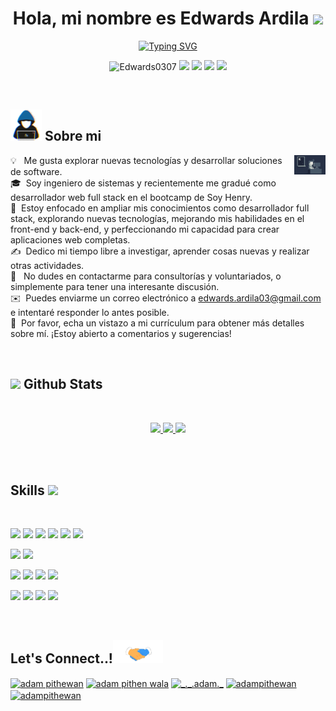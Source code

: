 <h1 align="center"><b>Hola, mi nombre es Edwards Ardila </b><img src="https://media.giphy.com/media/hvRJCLFzcasrR4ia7z/giphy.gif" width="35"></h1>

<p align="center">
<a href="https://git.io/typing-svg"><img src="https://readme-typing-svg.demolab.com?font=Time+New+Roman&color=cyan&size=25&center=true&vCenter=true&width=600&height=100&lines=Ingeniero+de+Sistemas;Desarrollador+Full+Stack;Apasionado+por+la+tecnologia;Aprendizaje+continuo+%2F+Autodidacta;Me+encanta+aprender+nuevas+tegnologias." alt="Typing SVG" /></a>
<p/>

<p align="center">
  <img src="https://komarev.com/ghpvc/?username=Edwards0307&label=Visitas%20Perfil&color=0047AB&style=plastic%3F" alt="Edwards0307" height="20px" width="100px" />
  <img src="https://img.shields.io/badge/Edad-33-blue" />
  <img src="https://img.shields.io/badge/Enfoque-Desarrollador%20Full--Stack-blue" />
  <img src="https://img.shields.io/badge/Pais-Colombia-success" />
  <img src="https://img.shields.io/badge/Idiomas-English%20%26%20Spanish-brightgreen" />
</p>



<br>

## <picture><img src = "https://github.com/0xAbdulKhalid/0xAbdulKhalid/raw/main/assets/mdImages/about_me.gif" width = 50px></picture> **Sobre mi**

<p><img align="right" alt="Night Coding" src="https://raw.githubusercontent.com/AVS1508/AVS1508/master/assets/Night-Coding.gif"  width = 50px/></p>

💡 &nbsp; Me gusta explorar nuevas tecnologías y desarrollar soluciones de software.\
🎓 &nbsp;Soy ingeniero de sistemas y recientemente me gradué como desarrollador web full stack en el bootcamp de Soy Henry.\
🌱 &nbsp;Estoy enfocado en ampliar mis conocimientos como desarrollador full stack, explorando nuevas tecnologías, mejorando mis habilidades en el front-end y back-end, y perfeccionando mi capacidad para crear aplicaciones web completas.\
✍️ &nbsp;Dedico mi tiempo libre a investigar, aprender cosas nuevas y realizar otras actividades.\
💬 &nbsp; No dudes en contactarme para consultorías y voluntariados, o simplemente para tener una interesante discusión.\
✉️ &nbsp;Puedes enviarme un correo electrónico a edwards.ardila03@gmail.com e intentaré responder lo antes posible.\
📄 &nbsp;Por favor, echa un vistazo a mi currículum para obtener más detalles sobre mí. ¡Estoy abierto a comentarios y sugerencias!

<br>

## <img src="https://media.giphy.com/media/iY8CRBdQXODJSCERIr/giphy.gif" width="35"><b> Github Stats </b>

<br>

<p align="center">
<a href="https://github.com/Edwards0307">
  <img height="150em" src="https://github-readme-stats-eight-theta.vercel.app/api?username=Edwards0307&show_icons=true&theme=algolia&include_all_commits=true&count_private=true"/>
  <img height="150em" src="https://github-readme-stats-eight-theta.vercel.app/api/top-langs/?username=Edwards0307&layout=compact&langs_count=8&theme=algolia"/>
<img height="150em" src="https://github-readme-streak-stats.herokuapp.com/?user=Edwards0307&theme=dark&background=0d1117&date_format=M%20j%5B%2C%20Y%5D" />
</a>
</p>

<br>
<br>

<h2> Skills <img src = "https://media2.giphy.com/media/QssGEmpkyEOhBCb7e1/giphy.gif?cid=ecf05e47a0n3gi1bfqntqmob8g9aid1oyj2wr3ds3mg700bl&rid=giphy.gif" width = 32px> </h2>
<br>

<img src="https://img.icons8.com/color/48/000000/html-5--v1.png"/> <img src="https://img.icons8.com/color/48/000000/css3.png"/> <img src="https://img.icons8.com/color/48/000000/redux.png"/> <img src="https://img.icons8.com/color/48/000000/javascript--v1.png"/> <img src="https://img.icons8.com/color/48/null/react-native.png"/> <img src="https://img.icons8.com/color/48/null/bootstrap.png"/>

<img src="https://img.icons8.com/color/48/000000/nodejs.png"/> <img src="https://img.icons8.com/fluency/48/000000/wordpress.png"/>

<img src="https://img.icons8.com/color/48/000000/mysql-logo.png"/> <img src="https://img.icons8.com/color/48/000000/mongodb.png"/> <img src="https://img.icons8.com/color/48/000000/firebase.png"/> <img src="https://img.icons8.com/external-tal-revivo-color-tal-revivo/48/null/external-postgre-sql-a-free-and-open-source-relational-database-management-system-logo-color-tal-revivo.png"/>

<img src="https://img.icons8.com/color/48/000000/npm.png"/> <img src="https://img.icons8.com/color/48/null/visual-studio-code-2019.png"/> <img src="https://img.icons8.com/external-tal-revivo-color-tal-revivo/48/null/external-postman-is-the-only-complete-api-development-environment-logo-color-tal-revivo.png"/> <img src="https://img.icons8.com/color/48/null/git.png"/>

<br>

## <b> Let's Connect..!</b><img src="https://github.com/0xAbdulKhalid/0xAbdulKhalid/raw/main/assets/mdImages/handshake.gif" width ="80">

<p align="left">
  <a href="https://www.linkedin.com/in/edwards-alexis-ardila-martinez-desarrollador-full-stack/" target="blank"><img align="center"
      src="https://raw.githubusercontent.com/rahuldkjain/github-profile-readme-generator/master/src/images/icons/Social/linked-in-alt.svg"
      alt="adam pithewan" height="30" width="40" /></a>
  <a href="https://www.facebook.com/profile.php?id=100077125203507" target="blank"><img align="center"
      src="https://raw.githubusercontent.com/rahuldkjain/github-profile-readme-generator/master/src/images/icons/Social/facebook.svg"
      alt="adam pithen wala" height="30" width="40" /></a>
  <a href="https://www.instagram.com/edwardsardila/" target="blank"><img align="center"
      src="https://raw.githubusercontent.com/rahuldkjain/github-profile-readme-generator/master/src/images/icons/Social/instagram.svg"
      alt="_._.adam._" height="30" width="40" /></a>
  <a href="https://www.hackerrank.com/edwards_ardila03" target="blank"><img align="center"
      src="https://raw.githubusercontent.com/rahuldkjain/github-profile-readme-generator/master/src/images/icons/Social/hackerrank.svg"
      alt="adampithewan" height="30" width="40" /></a>
 <a href="https://twitter.com/edwards_ardila" target="blank"><img align="center"
      src="https://raw.githubusercontent.com/rahuldkjain/github-profile-readme-generator/master/src/images/icons/Social/twitter.svg"
      alt="adampithewan" height="30" width="40" /></a>
</p>

<div align='center'>
<div align='left'>
